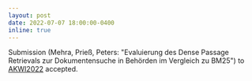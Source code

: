 ```yaml
---
layout: post
date: 2022-07-07 18:00:00-0400
inline: true
---
```


Submission (Mehra, Prieß, Peters: "Evaluierung des Dense Passage Retrievals zur Dokumentensuche in Behörden im Vergleich zu BM25") to [AKWI2022](https://akwi2022.htw-berlin.de) accepted.
